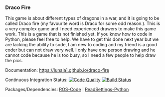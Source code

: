 ### Draco Fire

This game is about different types of dragons in a war, and it is going to be called Draco fire (my favourite word is Draco for some odd reason.). This is a very complex game and I need experienced drawers to make this game work. This is a game that is not finished yet. If you know how to code in Python, please feel free to help. We have to get this done next year but we are lacking the ability to sode, I am new to coding and my friend is a good coder but can not draw very well. I only have one person drawing and he cannot code because he is too busy, so I need a few people to help draw the pics.

Documentation:
<https://lunala1.github.io/draco-fire>

Continuous Integration Status:
[![Code Quality](https://www.codefactor.io/repository/github/Richienb/draco-fire/badge?longCache=true&style=for-the-badge)](https://www.codefactor.io/repository/github/Richienb/draco-fire) 
[![Build Status](https://img.shields.io/travis/Richienb/draco-fire.svg?style=for-the-badge)](https://travis-ci.org/Richienb/draco-fire)

Packages/Dependencies:
[ROS-Code](https://www.ros-code.ga/) | [ReadSettings-Python](https://www.richie-bendall.ml/readsettings-python/)
